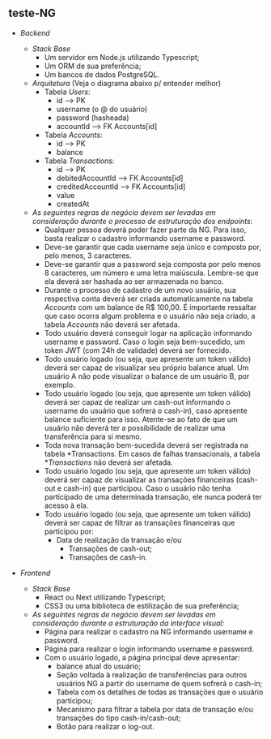 ## teste-NG

- *Backend*
    - *Stack Base*
        - Um servidor em Node.js utilizando Typescript;
        - Um ORM de sua preferência;
        - Um bancos de dados PostgreSQL.
    - *Arquitetura* (Veja o diagrama abaixo p/ entender melhor)
        - Tabela *Users:*
            - id —> PK
            - username (o @ do usuário)
            - password (hasheada)
            - accountId —> FK Accounts[id]
        - Tabela *Accounts:*
            - id —> PK
            - balance
        - Tabela *Transactions:*
            - id —> PK
            - debitedAccountId —> FK Accounts[id]
            - creditedAccountId —> FK Accounts[id]
            - value
            - createdAt
    - *As seguintes regras de negócio devem ser levadas em consideração durante o processo de estruturação dos *endpoints:**
        - Qualquer pessoa deverá poder fazer parte da NG. Para isso, basta realizar o cadastro informando username e password.
        - Deve-se garantir que cada username seja único e composto por, pelo menos, 3 caracteres.
        - Deve-se garantir que a password seja composta por pelo menos 8 caracteres, um número e uma letra maiúscula. Lembre-se que ela deverá ser hashada ao ser armazenada no banco.
        - Durante o processo de cadastro de um novo usuário, sua respectiva conta deverá ser criada automaticamente na tabela *Accounts* com um balance de R$ 100,00. É importante ressaltar que caso ocorra algum problema e o usuário não seja criado,  a tabela *Accounts* não deverá ser afetada.
        - Todo usuário deverá conseguir logar na aplicação informando username e password. Caso o login seja bem-sucedido, um token JWT (com 24h de validade) deverá ser fornecido.
        - Todo usuário logado (ou seja, que apresente um token válido) deverá ser capaz de visualizar seu próprio balance atual. Um usuário A não pode visualizar o balance de um usuário B, por exemplo.
        - Todo usuário logado (ou seja, que apresente um token válido) deverá ser capaz de realizar um cash-out informando o username do usuário que sofrerá o cash-in), caso apresente balance suficiente para isso. Atente-se ao fato de que um usuário não deverá ter a possibilidade de realizar uma transferência para si mesmo.
        - Toda nova transação bem-sucedida deverá ser registrada na tabela *Transactions. Em casos de falhas transacionais, a tabela **Transactions* não deverá ser afetada.
        - Todo usuário logado (ou seja, que apresente um token válido) deverá ser capaz de visualizar as transações financeiras (cash-out e cash-in) que participou. Caso o usuário não tenha participado de uma determinada transação, ele nunca poderá ter acesso à ela.
        - Todo usuário logado (ou seja, que apresente um token válido) deverá ser capaz de filtrar as transações financeiras que participou por:
            - Data de realização da transação e/ou
                - Transações de cash-out;
                - Transações de cash-in.
 
 - *Frontend*
    - *Stack Base*
        - React ou Next utilizando Typescript;
        - CSS3 ou uma biblioteca de estilização de sua preferência;
    - *As seguintes regras de negócio devem ser levadas em consideração durante a estruturação da interface visual:*
        - Página para realizar o cadastro na NG informando username e password.
        - Página para realizar o login informando username e password.
        - Com o usuário logado, a página principal deve apresentar:
            - balance atual do usuário;
            - Seção voltada à realização de transferências para outros usuários NG a partir do username de quem sofrerá o cash-in;
            - Tabela com os detalhes de todas as transações que o usuário participou;
            - Mecanismo para filtrar a tabela por data de transação e/ou transações do tipo cash-in/cash-out;
            - Botão para realizar o log-out.
